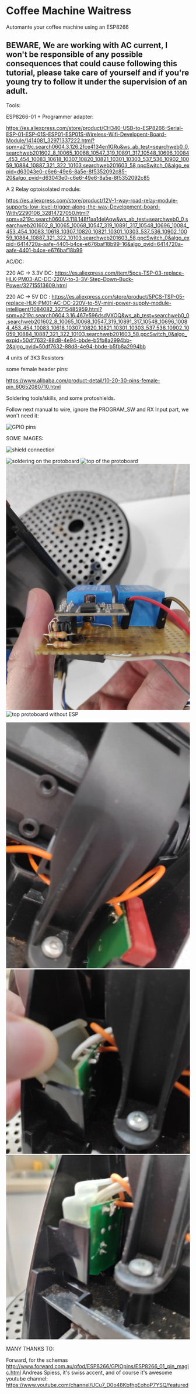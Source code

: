 # Coffee Machine Waitress

Automante your coffee machine using an ESP8266

## BEWARE, We are working with AC current, I won't be responsible of any possible consequences that could cause following this tutorial, please take care of yourself and if you're young try to follow it under the supervision of an adult.

Tools:

ESP8266-01 + Programmer adapter:

https://es.aliexpress.com/store/product/CH340-USB-to-ESP8266-Serial-ESP-01-ESP-01S-ESP01-ESP01S-Wireless-Wifi-Developent-Board-Module/1414081_32971337222.html?spm=a219c.search0604.3.126.2fce4134en1GRu&ws_ab_test=searchweb0_0,searchweb201602_8_10065_10068_10547_319_10891_317_10548_10696_10084_453_454_10083_10618_10307_10820_10821_10301_10303_537_536_10902_10059_10884_10887_321_322_10103,searchweb201603_58,ppcSwitch_0&algo_expid=d63043e0-c6e6-49e6-8a5e-8f5352092c85-20&algo_pvid=d63043e0-c6e6-49e6-8a5e-8f5352092c85

A 2 Relay optoisolated module:

https://es.aliexpress.com/store/product/12V-1-way-road-relay-module-supports-low-level-trigger-along-the-way-Development-board-With/2290106_32814727050.html?spm=a219c.search0604.3.118.148f1aa1delAqw&ws_ab_test=searchweb0_0,searchweb201602_8_10065_10068_10547_319_10891_317_10548_10696_10084_453_454_10083_10618_10307_10820_10821_10301_10303_537_536_10902_10059_10884_10887_321_322_10103,searchweb201603_58,ppcSwitch_0&algo_expid=6414720a-aafe-4401-b4ce-e676baf18b99-16&algo_pvid=6414720a-aafe-4401-b4ce-e676baf18b99

AC/DC:

220 AC -> 3.3V DC: https://es.aliexpress.com/item/5pcs-TSP-03-replace-HLK-PM03-AC-DC-220V-to-3-3V-Step-Down-Buck-Power/32715513609.html


220 AC -> 5V DC  : https://es.aliexpress.com/store/product/5PCS-TSP-05-replace-HLK-PM01-AC-DC-220V-to-5V-mini-power-supply-module-intelligent/1084082_32715485959.html?spm=a219c.search0604.3.16.467e596dsdVXOQ&ws_ab_test=searchweb0_0,searchweb201602_8_10065_10068_10547_319_10891_317_10548_10696_10084_453_454_10083_10618_10307_10820_10821_10301_10303_537_536_10902_10059_10884_10887_321_322_10103,searchweb201603_58,ppcSwitch_0&algo_expid=50df7632-88d8-4e94-bbde-b5fb8a2994bb-2&algo_pvid=50df7632-88d8-4e94-bbde-b5fb8a2994bb


4 units of 3K3 Resistors

some female header pins:

https://www.alibaba.com/product-detail/10-20-30-pins-female-pin_60652080710.html

Soldering tools/skills, and some protoshields.

Follow next manual to wire, ignore the PROGRAM_SW and RX Input part, we won't need it:

![GPIO pins](http://www.forward.com.au/pfod/ESP8266/GPIOpins/ESP8266_GPIO_OUTPUTS.jpg)

SOME IMAGES:

![shield connection](/docs/img/IMG_20190318_122755.jpg)

![soldering on the protoboard](/docs/img/IMG_20190318_122807.jpg)
![top of the protoboard](/docs/img/IMG_20190318_122823.jpg)
![lateral protoboard](/docs/img/IMG_20190318_122914.jpg)
![top protoboard without ESP](/docs/img/IMG_20190318_122923.jpg)

![button automation](/docs/img/IMG_20190318_122945.jpg)
![button automation](/docs/img/IMG_20190318_123112.jpg)
![button automation](/docs/img/IMG_20190318_123202.jpg)

MANY THANKS TO:

Forward, for the schemas http://www.forward.com.au/pfod/ESP8266/GPIOpins/ESP8266_01_pin_magic.html
Andreas Spiess, it's swiss accent, and of course it's awesome youtube channel: https://www.youtube.com/channel/UCu7_D0o48KbfhpEohoP7YSQ/featured

